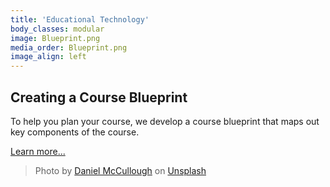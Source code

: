 ```yaml
---
title: 'Educational Technology'
body_classes: modular
image: Blueprint.png
media_order: Blueprint.png
image_align: left
---
```


## Creating a Course Blueprint
To help you plan your course, we develop a course blueprint that maps out key components of the course.

[Learn more...](https://multi-access.twu.ca/learning-design/blueprint?classes=btn,mt-4,w-content,block)

> Photo by <a href="https://unsplash.com/@d_mccullough">Daniel McCullough</a> on <a href="https://unsplash.com/photos/-FPFq_trr2Y">Unsplash</a>
